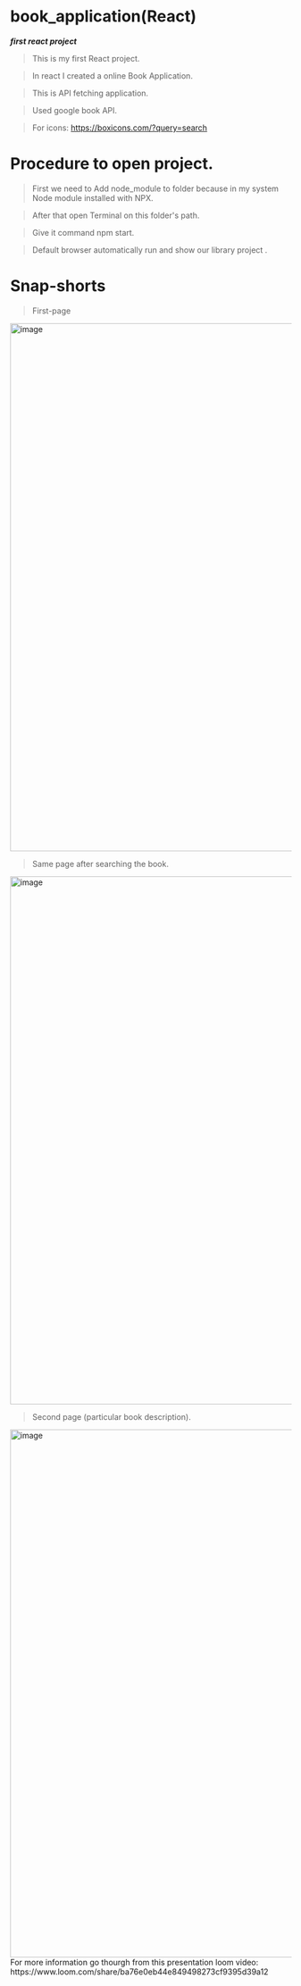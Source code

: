 # book_application(React)
 ***first react project***
>This is my first React project.

>In react I created a online Book Application.

>This is API fetching application.

> Used google book API.

>For icons: https://boxicons.com/?query=search

# Procedure to open project.

> First we need to Add node_module to folder because
    in my system Node module installed with NPX.

> After that open Terminal on this folder's path.

> Give it command npm start.

> Default browser automatically run and show our library project .

# Snap-shorts
>First-page
<img width="946" alt="image" src="https://user-images.githubusercontent.com/95541977/192043621-bc56d565-bcb0-449b-b40c-42c68d743a8b.png">

>Same page after searching the book.
<img width="946" alt="image" src="https://user-images.githubusercontent.com/95541977/192043945-ef074df7-b43e-4745-83e0-e7b9d1e37e66.png">

>Second page (particular book description).
<img width="946" alt="image" src="https://user-images.githubusercontent.com/95541977/192044334-7891a517-6ab5-4005-b767-d14b3232046c.png">
For more information go thourgh from this presentation loom video: https://www.loom.com/share/ba76e0eb44e849498273cf9395d39a12


